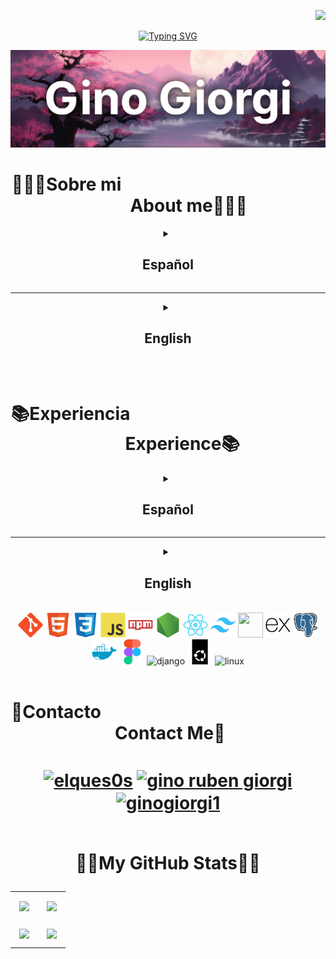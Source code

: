 <p align="right"><a href="https://visitorbadge.io/status?path=ginogiorgi"><img src="https://api.visitorbadge.io/api/visitors?path=ginogiorgi&label=VISITANTES%2FVISITORS&labelColor=%23f47373&countColor=%23555555&style=flat-square&labelStyle=upper" /></a></p>

<p align="center">
    <a href="https://git.io/typing-svg"><img src="https://readme-typing-svg.demolab.com?font=Roboto&weight=700&size=30&duration=3000&pause=1000&color=F47373&center=true&vCenter=true&random=false&width=435&lines=Hello%2C+welcome!;Hola%2C+bienvenido!" alt="Typing SVG" /></a>
</p>

<img src="https://github.com/ginogiorgi/ginogiorgi/blob/main/gitHub-cover.PNG?raw=true" />

<h1 align="center">🙋🏻‍♂Sobre mi‎ ‎ ‎ ‎ ‎ ‎ ‎ ‎ ‎ ‎ ‎ ‎ ‎ ‎ ‎ ‎ ‎ ‎ ‎ ‎ ‎ ‎ ‎ ‎ ‎ ‎ ‎ ‎ ‎ ‎ ‎‎ ‎ ‎ ‎ ‎ ‎ ‎ ‎ ‎ ‎ ‎ ‎ ‎ ‎ ‎ ‎ ‎ ‎ ‎ ‎ ‎ ‎ ‎ ‎ ‎ ‎ ‎ ‎ ‎ ‎ ‎About me🙋🏻‍♂</h2>
<details close>
<summary align="center"><h2>Español</h2></summary>
<br>
<div align="center">
Mi nombre completo es Gino Rubén Giorgi, nacido el 7 de enero de 1999. Oriundo de Rosario, Argentina. Apasionado del hardware y el software desde chico. Mis habilidades principales son de JavaScript, pero me gusta experimentar con tecnologías más avanzadas y raras.

Me considero muy perfeccionista, siempre trato de entregar el mejor producto posible, y me interesa escuchar y adquirir opiniones diferentes a la mía.

En mi tiempo libre me gusta experimentar y aprender sobre sistemas operativos, cocinar, y debatir con amigos sobre política, economía y videojuegos. 

En el futuro me veo involucrándome con la inteligencia artificial y desarrollando una tecnología revolucionaria.

En el ámbito personal anhelo conocer culturas diferentes a la mía, como las originarias de Japón o Italia.
</div>

</details>

------------

<details close>
<summary align="center"><h2>English</h2></summary>
<br>
<div align="center">
My full name is Gino Rubén Giorgi, born on January 7, 1999. Originally from Rosario, Argentina. Passionate about hardware and software since childhood. My main skills are JavaScript, but I like to experiment with more advanced and weird technologies.

I consider myself very perfectionist, I always try to deliver the best product possible, and I am interested in listening to and acquiring opinions different from mine.

In my free time I like to experiment and learn about operating systems, cook, and debate with friends about politics, economics, and video games.

In the future I see myself getting involved with artificial intelligence and developing revolutionary technology.

On a personal level, I long to get to know cultures different from mine, such as those originating from Japan or Italy.
</div>

</details>

‎ ‎ 

<h1 align="center">📚Experiencia‎ ‎ ‎ ‎ ‎ ‎ ‎ ‎ ‎ ‎ ‎ ‎ ‎ ‎ ‎ ‎ ‎ ‎ ‎ ‎ ‎ ‎ ‎ ‎ ‎ ‎ ‎ ‎ ‎ ‎ ‎‎ ‎ ‎ ‎ ‎ ‎ ‎ ‎ ‎ ‎ ‎ ‎ ‎ ‎ ‎ ‎ ‎ ‎ ‎ ‎ ‎ ‎ ‎ ‎ ‎ ‎Experience📚</h2>
<details close>
<summary align="center"><h2>Español</h2></summary>
<br>

- Cursos de programación Full Stack realizados en la plataforma de Platzi https://platzi.com/
- Curso de Python de Coderhouse en https://www.coderhouse.com/
- Titulo en Ingles de Misericordia School of English

</details>

------------

<details close>
<summary align="center"><h2>English</h2></summary>
<br>

- Full Stack programming courses carried out on the Platzi platform https://platzi.com/
- Coderhouse Python Course in https://www.coderhouse.com/
- Degree in English from Misericordia School of English

</details>
‎ 

<div align="center">
  <img src="https://raw.githubusercontent.com/devicons/devicon/master/icons/git/git-original.svg" width="40" height="40" />
  <img src="https://raw.githubusercontent.com/devicons/devicon/master/icons/html5/html5-original.svg" width="40" height="40" />
  <img src="https://raw.githubusercontent.com/devicons/devicon/master/icons/css3/css3-original.svg" width="40" height="40" />
  <img src="https://raw.githubusercontent.com/devicons/devicon/master/icons/javascript/javascript-original.svg" width="40" height="40" />
  <img src="https://raw.githubusercontent.com/devicons/devicon/55609aa5bd817ff167afce0d965585c92040787a/icons/npm/npm-original-wordmark.svg" width="40" height="40" />
  <img src="https://raw.githubusercontent.com/devicons/devicon/master/icons/nodejs/nodejs-original.svg" width="40" height="40" />
  <img src="https://raw.githubusercontent.com/devicons/devicon/master/icons/react/react-original.svg" width="40" height="40" />
  <img src="https://raw.githubusercontent.com/devicons/devicon/master/icons/tailwindcss/tailwindcss-plain.svg" width="40" height="40" />
  <img src="https://camo.githubusercontent.com/61e102d7c605ff91efedb9d7e47c1c4a07cef59d3e1da202fd74f4772122ca4e/68747470733a2f2f766974656a732e6465762f6c6f676f2e737667" width="40" height="40" />
  <img src="https://raw.githubusercontent.com/devicons/devicon/55609aa5bd817ff167afce0d965585c92040787a/icons/express/express-original.svg" width="40" height="40" />
  <img src="https://raw.githubusercontent.com/devicons/devicon/55609aa5bd817ff167afce0d965585c92040787a/icons/postgresql/postgresql-original.svg" width="40" height="40" />
  <img src="https://raw.githubusercontent.com/devicons/devicon/master/icons/docker/docker-plain.svg" width="40" height="40" />
  <img src="https://raw.githubusercontent.com/devicons/devicon/master/icons/figma/figma-original.svg" width="40" height="40" />
  <img src="https://cdn.worldvectorlogo.com/logos/django.svg" alt="django" width="40" height="40"/>
  <img src="https://raw.githubusercontent.com/devicons/devicon/55609aa5bd817ff167afce0d965585c92040787a/icons/ubuntu/ubuntu-plain.svg" alt="linux" width="40" height="40"/>
  <img src="https://cdn0.iconfinder.com/data/icons/flat-round-system/512/archlinux-512.png" alt="linux" width="40" height="40"/>
<div/>
‎ ‎ 

<h1 align="center">📩Contacto‎ ‎ ‎ ‎ ‎ ‎ ‎ ‎ ‎ ‎ ‎ ‎ ‎ ‎ ‎ ‎ ‎ ‎ ‎ ‎ ‎ ‎ ‎ ‎ ‎ ‎ ‎ ‎ ‎ ‎ ‎ ‎ ‎ ‎ ‎ ‎ ‎ ‎ ‎ ‎ ‎ ‎ ‎ ‎ ‎ ‎ ‎ ‎ ‎ ‎ ‎ ‎ ‎ ‎ ‎ ‎ ‎Contact Me📩<h1/>
<div align="center">
<a href="https://twitter.com/ginogiorgi890" target="blank"><img align="center" src="https://raw.githubusercontent.com/rahuldkjain/github-profile-readme-generator/master/src/images/icons/Social/twitter.svg" alt="elques0s" height="30" width="40" /></a>
<a href="https://www.linkedin.com/in/ginorubengiorgi/" target="blank"><img align="center" src="https://raw.githubusercontent.com/rahuldkjain/github-profile-readme-generator/master/src/images/icons/Social/linked-in-alt.svg" alt="gino ruben giorgi" height="30" width="40" /></a>
<a href="https://instagram.com/ginogiorgi1" target="blank"><img align="center" src="https://raw.githubusercontent.com/rahuldkjain/github-profile-readme-generator/master/src/images/icons/Social/instagram.svg" alt="ginogiorgi1" height="30" width="40" /></a>
<div/>
‎ ‎ 
‎ ‎ 
 
<p>💪🏻My GitHub Stats💪🏻<p/>

<table>
    <tr>
        <td align="center">
            <img src="https://github-profile-trophy.vercel.app/?username=ginogiorgi&row=3&column=4&no-bg=true&theme=tokyonight"/>
        </td>
        <td align="center">
            <img src="https://github-readme-streak-stats.herokuapp.com/?user=ginogiorgi&theme=tokyonight"/>
        </td> 
    </tr>
    <tr>
        <td align="center">
            <img src="https://github-readme-stats.vercel.app/api?username=ginogiorgi&count_private=true&show_icons=true&theme=tokyonight"/>
        </td>
        <td align="center">
            <img src="https://github-readme-stats.vercel.app/api/top-langs/?username=ginogiorgi&langs_count=10&layout=compact&theme=tokyonight"/>
        </td>
    </tr>
</table>
